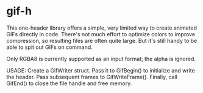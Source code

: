 gif-h
=====

This one-header library offers a simple, very limited way to create animated GIFs directly in code.
There's not much effort to optimize colors to improve compression, so resulting files
are often quite large. But it's still handy to be able to spit out GIFs on command.

Only RGBA8 is currently supported as an input format; the alpha is ignored.

USAGE:
Create a GifWriter struct. Pass it to GifBegin() to initialize and write the header.
Pass subsequent frames to GifWriteFrame().
Finally, call GifEnd() to close the file handle and free memory.

